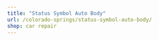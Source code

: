 ```yaml
---
title: "Status Symbol Auto Body"
url: /colorado-springs/status-symbol-auto-body/
shop: car repair
---
```

